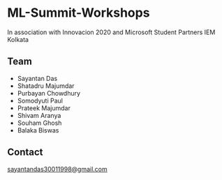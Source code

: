 # ML-Summit-Workshops
In association with Innovacion 2020 and Microsoft Student Partners IEM Kolkata

## Team 

- Sayantan Das
- Shatadru Majumdar
- Purbayan Chowdhury
- Somodyuti Paul
- Prateek Majumdar
- Shivam Aranya
- Souham Ghosh
- Balaka Biswas


## Contact

sayantandas30011998@gmail.com
